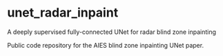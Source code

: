 # unet_radar_inpaint
A deeply supervised fully-connected UNet for radar blind zone inpainting

Public code repository for the AIES blind zone inpainting UNet paper.
